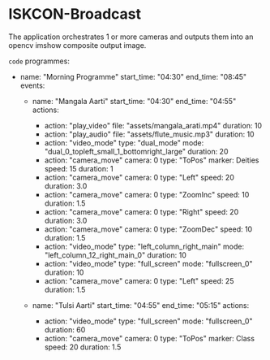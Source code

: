 # ISKCON-Broadcast

The application orchestrates 1 or more cameras and outputs them into an opencv imshow composite output image.

`code`
programmes:
  - name: "Morning Programme"
    start_time: "04:30"
    end_time: "08:45"
    events:
      - name: "Mangala Aarti"
        start_time: "04:30"
        end_time: "04:55"
        actions:
          - action: "play_video"
            file: "assets/mangala_arati.mp4"
            duration: 10
          - action: "play_audio"
            file: "assets/flute_music.mp3"
            duration: 10
          - action: "video_mode"
            type: "dual_mode"
            mode: "dual_0_topleft_small_1_bottomright_large"
            duration: 20
          - action: "camera_move"
            camera: 0
            type: "ToPos"
            marker: Deities
            speed: 15
            duration: 1
          - action: "camera_move"
            camera: 0
            type: "Left"
            speed: 20
            duration: 3.0
          - action: "camera_move"
            camera: 0
            type: "ZoomInc"
            speed: 10
            duration: 1.5
          - action: "camera_move"
            camera: 0
            type: "Right"
            speed: 20
            duration: 3.0
          - action: "camera_move"
            camera: 0
            type: "ZoomDec"
            speed: 10
            duration: 1.5
          - action: "video_mode"
            type: "left_column_right_main"
            mode: "left_column_12_right_main_0"
            duration: 10
          - action: "video_mode"
            type: "full_screen"
            mode: "fullscreen_0"
            duration: 10
          - action: "camera_move"
            camera: 0
            type: "Left"
            speed: 25
            duration: 1.5

      - name: "Tulsi Aarti"
        start_time: "04:55"
        end_time: "05:15"
        actions:
          - action: "video_mode"
            type: "full_screen"
            mode: "fullscreen_0"
            duration: 60
          - action: "camera_move"
            camera: 0
            type: "ToPos"
            marker: Class
            speed: 20
            duration: 1.5
